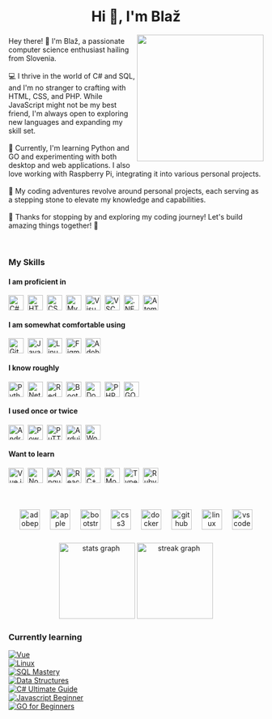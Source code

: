 <h1 align="center">Hi 👋, I'm Blaž</h1>
<img align="right" height="250" src="https://user-images.githubusercontent.com/74038190/225813708-98b745f2-7d22-48cf-9150-083f1b00d6c9.gif"  />

###

<p align="left">Hey there! 👋 I'm Blaž, a passionate computer science enthusiast hailing from Slovenia.<br><br>  
💻 I thrive in the world of C# and SQL, and I'm no stranger to crafting with HTML, CSS, and PHP. While JavaScript might not be my best friend, I'm always open to exploring new languages and expanding my skill set.<br><br>  
🐍 Currently, I'm learning Python and GO and experimenting with both desktop and web applications. I also love working with Raspberry Pi, integrating it into various personal projects.<br><br>  
🚀 My coding adventures revolve around personal projects, each serving as a stepping stone to elevate my knowledge and capabilities.<br><br>  
👀 Thanks for stopping by and exploring my coding journey! Let's build amazing things together! 🚀</p><br>

###

### My Skills

#### I am proficient in
<div align="left" style="display: flex; flex-wrap: wrap; gap: 8px; align-items: center;">
  <img src="https://cdn.jsdelivr.net/gh/devicons/devicon/icons/csharp/csharp-original.svg" height="30" width="30" alt="C# logo" />
  <img src="https://cdn.jsdelivr.net/gh/devicons/devicon/icons/html5/html5-original.svg" height="30" width="30" alt="HTML5 logo" />
  <img src="https://cdn.jsdelivr.net/gh/devicons/devicon/icons/css3/css3-original.svg" height="30" width="30" alt="CSS3 logo" />
  <img src="https://cdn.simpleicons.org/mysql/4479A1" height="30" width="30" alt="MySQL logo" />
  <img src="https://cdn.jsdelivr.net/gh/devicons/devicon/icons/visualstudio/visualstudio-plain.svg" height="30" width="30" alt="Visual Studio logo" />
  <img src="https://cdn.jsdelivr.net/gh/devicons/devicon/icons/vscode/vscode-original.svg" height="30" width="30" alt="VSCode logo" />
  <img src="https://skillicons.dev/icons?i=dotnet" height="30" width="30" alt=".NET logo" />
  <img src="https://skillicons.dev/icons?i=atom" height="30" width="30" alt="Atom logo" />
</div>

#### I am somewhat comfortable using
<div align="left" style="display: flex; flex-wrap: wrap; gap: 8px; align-items: center;">
  <img src="https://skillicons.dev/icons?i=github" height="30" width="30" alt="GitHub logo" />
  <img src="https://cdn.jsdelivr.net/gh/devicons/devicon/icons/javascript/javascript-original.svg" height="30" width="30" alt="JavaScript logo" />
  <img src="https://cdn.jsdelivr.net/gh/devicons/devicon/icons/linux/linux-original.svg" height="30" width="30" alt="Linux logo" />
  <img src="https://skillicons.dev/icons?i=figma" height="30" width="30" alt="Figma logo" />
  <img src="https://cdn.simpleicons.org/adobephotoshop/31A8FF" height="30" width="30" alt="Adobe Photoshop logo" />
</div>

#### I know roughly
<div align="left" style="display: flex; flex-wrap: wrap; gap: 8px; align-items: center;">
  <img src="https://cdn.jsdelivr.net/gh/devicons/devicon/icons/python/python-original.svg" height="30" width="30" alt="Python logo" />
  <img src="https://cdn.simpleicons.org/netlify/00C7B7" height="30" width="30" alt="Netlify logo" />
  <img src="https://cdn.simpleicons.org/redhat/EE0000" height="30" width="30" alt="Red Hat logo" />
  <img src="https://cdn.simpleicons.org/bootstrap/7952B3" height="30" width="30" alt="Bootstrap logo" />
  <img src="https://cdn.simpleicons.org/docker/2496ED" height="30" width="30" alt="Docker logo" />
  <img src="https://cdn.jsdelivr.net/gh/devicons/devicon/icons/php/php-original.svg" height="30" width="30" alt="PHP logo" />
  <img src="https://icon.icepanel.io/Technology/svg/Go.svg" height="30" width="30" alt="GO logo" />
</div>

#### I used once or twice
<div align="left" style="display: flex; flex-wrap: wrap; gap: 8px; align-items: center; margin-bottom: 12px;">
  <img src="https://cdn.simpleicons.org/androidstudio/3DDC84" height="30" width="30" alt="Android Studio logo" />
  <img src="https://cdn.simpleicons.org/powershell/5391FE" height="30" width="30" alt="PowerShell logo" />
  <img src="https://cdn.jsdelivr.net/gh/devicons/devicon/icons/putty/putty-original.svg" height="30" width="30" alt="PuTTY logo" />
  <img src="https://cdn.simpleicons.org/arduino/00979D" height="30" width="30" alt="Arduino logo" />
  <img src="https://cdn.simpleicons.org/wordpress/21759B" height="30" width="30" alt="WordPress logo" />
</div>

#### Want to learn
<div align="left" style="display: flex; flex-wrap: wrap; gap: 8px; align-items: center; margin-bottom: 12px;">
  <img src="https://cdn.simpleicons.org/vuedotjs/4FC08D" height="30" width="30" alt="Vue.js logo" />
  <img src="https://cdn.simpleicons.org/nodedotjs/339933" height="30" width="30" alt="Node.js logo" />
  <img src="https://cdn.simpleicons.org/angular/DD0031" height="30" width="30" alt="AngularJS logo" />
  <img src="https://cdn.simpleicons.org/react/61DAFB" height="30" width="30" alt="React logo" />
  <img src="https://skillicons.dev/icons?i=cpp" height="30" width="30" alt="C++ logo" />
  <img src="https://cdn.simpleicons.org/mongodb/47A248" height="30" width="30" alt="MongoDB logo" />
  <img src="https://cdn.simpleicons.org/typescript/3178C6" height="30" width="30" alt="TypeScript logo" />
  <img src="https://cdn.simpleicons.org/ruby/CC342D" height="30" width="30" alt="Ruby logo" />
</div><br>

###

<div align="center">
  <img src="https://img.shields.io/badge/Adobe Premiere Pro-9999FF?logo=adobepremierepro&logoColor=black&style=for-the-badge" height="40" alt="adobepremierepro logo"  />
  <img width="12" />
  <img src="https://img.shields.io/badge/Apple-000000?logo=apple&logoColor=white&style=for-the-badge" height="40" alt="apple logo"  />
  <img width="12" />
  <img src="https://img.shields.io/badge/Bootstrap-7952B3?logo=bootstrap&logoColor=white&style=for-the-badge" height="40" alt="bootstrap logo"  />
  <img width="12" />
  <img src="https://img.shields.io/badge/CSS3-1572B6?logo=css3&logoColor=white&style=for-the-badge" height="40" alt="css3 logo"  />
  <img width="12" />
  <img src="https://img.shields.io/badge/Docker-2496ED?logo=docker&logoColor=white&style=for-the-badge" height="40" alt="docker logo"  />
  <img width="12" />
  <img src="https://img.shields.io/badge/GitHub-181717?logo=github&logoColor=white&style=for-the-badge" height="40" alt="github logo"  />
  <img width="12" />
  <img src="https://img.shields.io/badge/Linux-FCC624?logo=linux&logoColor=black&style=for-the-badge" height="40" alt="linux logo"  />
  <img width="12" />
  <img src="https://img.shields.io/badge/Visual Studio Code-007ACC?logo=visualstudiocode&logoColor=white&style=for-the-badge" height="40" alt="vscode logo"  />
</div>

###

<div align="center">
  <img src="https://github-readme-stats.vercel.app/api?username=HribernikBlaz&hide_title=false&hide_rank=false&show_icons=true&include_all_commits=true&count_private=true&disable_animations=false&theme=tokyonight&locale=en&hide_border=false&order=1" height="150" alt="stats graph"  />
  <img src="https://streak-stats.demolab.com?user=HribernikBlaz&locale=en&mode=daily&theme=tokyonight&hide_border=false&border_radius=5&date_format=M%20j%5B,%20Y%5D&order=3" height="150" alt="streak graph"  />
</div>

### Currently learning

<div align="left">
  <div>
    <a href="https://www.youtube.com/playlist?list=PL4cUxeGkcC9hYYGbV60Vq3IXYNfDk8At1">
      <img src="https://img.shields.io/badge/Vue-25%25-red?style=for-the-badge" alt="Vue">
    </a>
  </div>
  <div>
    <a href="https://www.udemy.com/course/complete-linux-training-course-to-get-your-dream-it-job/">
      <img src="https://img.shields.io/badge/Linux-25%25-red?style=for-the-badge" alt="Linux">
    </a>
  </div>
  <div>
    <a href="https://members.codewithmosh.com/courses/enrolled/525068">
      <img src="https://img.shields.io/badge/SQL%20Mastery-37%25-yellow?style=for-the-badge" alt="SQL Mastery">
    </a>
  </div>
  <div>
    <a href="https://www.youtube.com/playlist?list=PL2_aWCzGMAwI3W_JlcBbtYTwiQSsOTa6P">
      <img src="https://img.shields.io/badge/Data%20Structures-31%25-red?style=for-the-badge" alt="Data Structures">
    </a>
  </div>
  <div>
    <a href="https://www.udemy.com/course/c-sharp-oop-ultimate-guide-project-master-class/">
      <img src="https://img.shields.io/badge/C%23%20Ultimate%20Guide-38%25-yellow?style=for-the-badge" alt="C# Ultimate Guide">
    </a>
  </div>
  <div>
    <a href="https://www.youtube.com/watch?v=lfmg-EJ8gm4">
      <img src="https://img.shields.io/badge/Javascript%20Beginner-38%25-yellow?style=for-the-badge" alt="Javascript Beginner">
    </a>
      <div>
    <a href="https://www.youtube.com/watch?v=etSN4X_fCnM&list=PL4cUxeGkcC9gC88BEo9czgyS72A3doDeM">
      <img src="https://img.shields.io/badge/GO%20Beginner-100%25-green?style=for-the-badge" alt="GO for Beginners">
    </a>
  </div>
</div>

